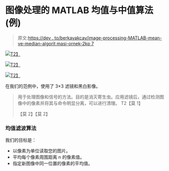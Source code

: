 # 图像处理的 MATLAB 均值与中值算法(例)

> 原文:[https://dev . to/berkayakcay/image-processing-MATLAB-mean-ve-median-algorit masi-ornek-2kp 7](https://dev.to/berkayakcay/image-processing-matlab-mean-ve-median-algoritmasi-ornek-2kp7)

[![](../Images/4732e9b5b6c62cd070bf94a3efb0a2fb.png)T2】](https://res.cloudinary.com/practicaldev/image/fetch/s--rCRFodHL--/c_limit%2Cf_auto%2Cfl_progressive%2Cq_auto%2Cw_880/https://cdn-images-1.medium.com/max/466/0%2ASuaiXAdh3YoDQQY0)

[![](../Images/9c491436e794669c57fbeca4e1a2736f.png)T2】](https://res.cloudinary.com/practicaldev/image/fetch/s--IkOE3MOb--/c_limit%2Cf_auto%2Cfl_progressive%2Cq_auto%2Cw_880/https://cdn-images-1.medium.com/max/466/0%2AvCS_TCy4m6f7bSW0)

[![](../Images/0e912b90acce6c00bb6f63cabf12c13b.png)T2】](https://res.cloudinary.com/practicaldev/image/fetch/s--zeQLbHXY--/c_limit%2Cf_auto%2Cfl_progressive%2Cq_auto%2Cw_880/https://cdn-images-1.medium.com/max/466/0%2AqsAZPBPDJVpTa7dL)

在我们的范例中，使用了 3×3 滤镜和黑白影像。

> 用于处理图像和信号的方法。目的是消灭寄生虫。应用滤镜后，通过检测图像中的像素并将其与命令明显分离，可以进行清理。
> T2【莫 1】
> 
> 【莫 2】【莫 2】

### [](#mean-filter-algoritmas%C4%B1)均值滤波算法

我们的目标是：

*   以像素为单位读取您的图片。
*   平均每个像素周围距离 n 的像素值。
*   指定新图像中同一位置的像素的平均值。